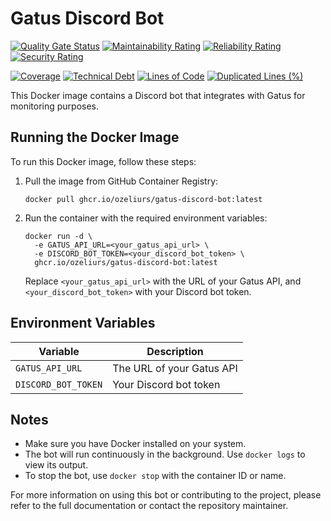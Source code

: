 # Gatus Discord Bot

[![Quality Gate Status](https://sonarqube.devops-tools.apoorva64.com/api/project_badges/measure?project=Gatus-Discord-Bot&metric=alert_status&token=sqb_a337794bbf49e6f4cf41ed9be7420fbbfd413162)](https://sonarqube.devops-tools.apoorva64.com/dashboard?id=Gatus-Discord-Bot)
[![Maintainability Rating](https://sonarqube.devops-tools.apoorva64.com/api/project_badges/measure?project=Gatus-Discord-Bot&metric=sqale_rating&token=sqb_a337794bbf49e6f4cf41ed9be7420fbbfd413162)](https://sonarqube.devops-tools.apoorva64.com/dashboard?id=Gatus-Discord-Bot)
[![Reliability Rating](https://sonarqube.devops-tools.apoorva64.com/api/project_badges/measure?project=Gatus-Discord-Bot&metric=reliability_rating&token=sqb_a337794bbf49e6f4cf41ed9be7420fbbfd413162)](https://sonarqube.devops-tools.apoorva64.com/dashboard?id=Gatus-Discord-Bot)
[![Security Rating](https://sonarqube.devops-tools.apoorva64.com/api/project_badges/measure?project=Gatus-Discord-Bot&metric=security_rating&token=sqb_a337794bbf49e6f4cf41ed9be7420fbbfd413162)](https://sonarqube.devops-tools.apoorva64.com/dashboard?id=Gatus-Discord-Bot)

[![Coverage](https://sonarqube.devops-tools.apoorva64.com/api/project_badges/measure?project=Gatus-Discord-Bot&metric=coverage&token=sqb_a337794bbf49e6f4cf41ed9be7420fbbfd413162)](https://sonarqube.devops-tools.apoorva64.com/dashboard?id=Gatus-Discord-Bot)
[![Technical Debt](https://sonarqube.devops-tools.apoorva64.com/api/project_badges/measure?project=Gatus-Discord-Bot&metric=sqale_index&token=sqb_a337794bbf49e6f4cf41ed9be7420fbbfd413162)](https://sonarqube.devops-tools.apoorva64.com/dashboard?id=Gatus-Discord-Bot)
[![Lines of Code](https://sonarqube.devops-tools.apoorva64.com/api/project_badges/measure?project=Gatus-Discord-Bot&metric=ncloc&token=sqb_a337794bbf49e6f4cf41ed9be7420fbbfd413162)](https://sonarqube.devops-tools.apoorva64.com/dashboard?id=Gatus-Discord-Bot)
[![Duplicated Lines (%)](https://sonarqube.devops-tools.apoorva64.com/api/project_badges/measure?project=Gatus-Discord-Bot&metric=duplicated_lines_density&token=sqb_a337794bbf49e6f4cf41ed9be7420fbbfd413162)](https://sonarqube.devops-tools.apoorva64.com/dashboard?id=Gatus-Discord-Bot)

This Docker image contains a Discord bot that integrates with Gatus for monitoring purposes.

## Running the Docker Image

To run this Docker image, follow these steps:

1. Pull the image from GitHub Container Registry:
   ```
   docker pull ghcr.io/ozeliurs/gatus-discord-bot:latest
   ```

2. Run the container with the required environment variables:
   ```
   docker run -d \
     -e GATUS_API_URL=<your_gatus_api_url> \
     -e DISCORD_BOT_TOKEN=<your_discord_bot_token> \
     ghcr.io/ozeliurs/gatus-discord-bot:latest
   ```

   Replace `<your_gatus_api_url>` with the URL of your Gatus API, and `<your_discord_bot_token>` with your Discord bot token.

## Environment Variables

| Variable | Description |
|----------|-------------|
| `GATUS_API_URL` | The URL of your Gatus API |
| `DISCORD_BOT_TOKEN` | Your Discord bot token |

## Notes

- Make sure you have Docker installed on your system.
- The bot will run continuously in the background. Use `docker logs` to view its output.
- To stop the bot, use `docker stop` with the container ID or name.

For more information on using this bot or contributing to the project, please refer to the full documentation or contact the repository maintainer.
